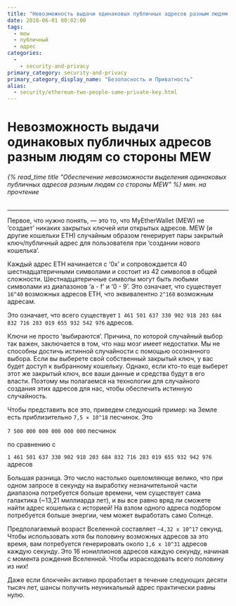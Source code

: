 ```yaml
---
title: "Невозможность выдачи одинаковых публичных адресов разным людям со стороны MEW"
date: 2018-06-01 00:02:00
tags:
  - mew
  - публичный
  - адрес
categories:
  - 
    - security-and-privacy
primary_category: security-and-privacy
primary_category_display_name: "Безопасность и Приватность"
alias:
  - security/ethereum-two-people-same-private-key.html
---
```


# __Невозможность выдачи одинаковых публичных адресов разным людям со стороны MEW__
###### {% read_time title "Обеспечение невозможности выделения одинаковых публичных адресов разным людям со стороны MEW" %} мин. на прочтение
***

Первое, что нужно понять, — это то, что MyEtherWallet (MEW) не ‘создает’ никаких закрытых ключей или открытых адресов. MEW (и другие кошельки ETH) случайным образом генерирует пары закрытый ключ/публичный адрес для пользователя при ‘создании нового кошелька’.

Каждый адрес ETH начинается с ‘0x’ и сопровождается 40 шестнадцатеричными символами и состоит из 42 символов в общей сложности. Шестнадцатеричные символы могут быть любыми символами из диапазонов ‘a - f’ и ‘0 - 9’.  Это означает, что существует `16^40` возможных адресов ETH, что эквивалентно `2^160` возможным адресам.

Это означает, что всего существует `1 461 501 637 330 902 918 203 684 832 716 283 019 655 932 542 976` адресов.

Ключи не просто ‘выбираются’. Причина, по которой случайный выбор так важен, заключается в том, что наш мозг имеет недостатки. Мы не способны достичь истинной случайности с помощью осознанного выбора. Если вы выберете свой собственный закрытый ключ, у вас будет доступ к выбранному кошельку. Однако, если кто-то еще выберет этот же закрытый ключ, все ваши данные и средства будут в его власти. Поэтому мы полагаемся на технологии для случайного создания этих адресов для нас, чтобы обеспечить истинную случайность.

Чтобы представить все это, приведем следующий пример: на Земле есть приблизительно `7,5 × 10^18` песчинок. Это

`7 500 000 000 000 000 000` песчинок

по сравнению с

`1 461 501 637 330 902 918 203 684 832 716 283 019 655 932 942 976` адресов

Большая разница. Это число настолько ошеломляюще велико, что при одном запросе в секунду на выработку незначительной части диапазона потребуется больше времени, чем существует сама галактика (~13,21 миллиарда лет), и вы все равно вряд ли сможете найти адрес кошелька с историей! На взлом одного адреса подбором потребуется больше энергии, чем может выработать само Солнце.

Предполагаемый возраст Вселенной составляет `~4,32 х 10^17` секунд. Чтобы использовать хотя бы половину возможных адресов за это время, вам потребуется генерировать около `1,6 x 10^31` адресов каждую секунду. Это 16 нониллионов адресов каждую секунду, начиная с момента рождения Вселенной. Чтобы израсходовать всего половину из них!

Даже если блокчейн активно проработает в течение следующих десяти тысяч лет, шансы получить неуникальный адрес практически равны нулю.
